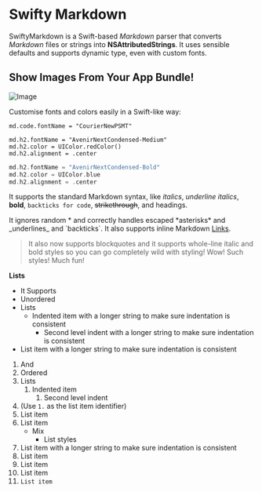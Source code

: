 # Swifty Markdown

SwiftyMarkdown is a Swift-based *Markdown* parser that converts *Markdown* files or strings into **NSAttributedStrings**. It uses sensible defaults and supports dynamic type, even with custom fonts.

Show Images From Your App Bundle!
---
![Image](bubble)

Customise fonts and colors easily in a Swift-like way: 

    md.code.fontName = "CourierNewPSMT"

    md.h2.fontName = "AvenirNextCondensed-Medium"
    md.h2.color = UIColor.redColor()
    md.h2.alignment = .center

```swift
md.h2.fontName = "AvenirNextCondensed-Bold"
md.h2.color = UIColor.blue
md.h2.alignment = .center
```

It supports the standard Markdown syntax, like *italics*, _underline italics_, **bold**, `backticks for code`, ~~strikethrough~~, and headings.

It ignores random * and correctly handles escaped \*asterisks\* and \_underlines\_ and \`backticks\`. It also supports inline Markdown [Links](http://voyagetravelapps.com/).

> It also now supports blockquotes
> and it supports whole-line italic and bold styles so you can go completely wild with styling! Wow! Such styles! Much fun!

**Lists**

- It Supports
- Unordered
- Lists
    - Indented item with a longer string to make sure indentation is consistent
        - Second level indent with a longer string to make sure indentation is consistent
- List item with a longer string to make sure indentation is consistent

1. And
1. Ordered
1. Lists
    1. Indented item
        1. Second level indent
1. (Use `1.` as the list item identifier)
1. List item
1. List item
    - Mix
        - List styles
1. List item with a longer string to make sure indentation is consistent
1. List item
1. List item
1. List item
1.  `List item`
